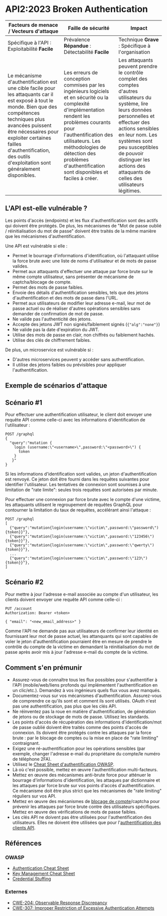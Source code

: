 # API2:2023 Broken Authentication

| Facteurs de menace / Vecteurs d'attaque | Faille de sécurité | Impact |
| - | - | - |
| Spécifique à l'API : Exploitabilité **Facile** | Prévalence **Répandue** : Détectabilité **Facile** | Technique **Grave** : Spécifique à l'organisation |
| Le mécanisme d'authentification est une cible facile pour les attaquants car il est exposé à tout le monde. Bien que des compétences techniques plus avancées puissent être nécessaires pour exploiter certaines failles d'authentification, des outils d'exploitation sont généralement disponibles. | Les erreurs de conception commises par les ingénieurs logiciels et en sécurité ou la complexité d'implémentation rendent les problèmes courants pour l'authentification des utilisateurs. Les méthodologies de détection des problèmes d'authentification sont disponibles et faciles à créer. | Les attaquants peuvent prendre le contrôle complet des comptes d'autres utilisateurs du système, lire leurs données personnelles et effectuer des actions sensibles en leur nom. Les systèmes sont peu susceptibles de pouvoir distinguer les actions des attaquants de celles des utilisateurs légitimes. |


## L'API est-elle vulnérable ?

Les points d'accès (endpoints) et les flux d'authentification sont des actifs qui doivent être protégés. De plus, les mécanismes de "Mot de passe oublié / réinitialisation du mot de passe" doivent être traités de la même manière que les mécanismes d'authentification.

Une API est vulnérable si elle :

* Permet le bourrage d'informations d'identification, où l'attaquant utilise la force brute avec une liste de noms d'utilisateur et de mots de passe valides.
* Permet aux attaquants d'effectuer une attaque par force brute sur le même compte utilisateur, sans présenter de mécanisme de captcha/blocage de compte.
* Permet des mots de passe faibles.
* Envoie des détails d'authentification sensibles, tels que des jetons d'authentification et des mots de passe dans l'URL.
* Permet aux utilisateurs de modifier leur adresse e-mail, leur mot de passe actuel ou de réaliser d'autres opérations sensibles sans demander de confirmation de mot de passe.
* Ne valide pas l'authenticité des jetons.
* Accepte des jetons JWT non signés/faiblement signés (`{"alg":"none"}`)
* Ne valide pas la date d'expiration du JWT.
* Utilise des mots de passe en clair, non chiffrés ou faiblement hachés.
* Utilise des clés de chiffrement faibles.

De plus, un microservice est vulnérable si :

* D'autres microservices peuvent y accéder sans authentification.
* Il utilise des jetons faibles ou prévisibles pour appliquer l'authentification.

## Exemple de scénarios d'attaque

## Scénario #1

Pour effectuer une authentification utilisateur, le client doit envoyer une requête API comme celle-ci avec les informations d'identification de l'utilisateur :

```
POST /graphql
{
  "query":"mutation {
    login (username:\"<username>\",password:\"<password>\") {
      token
    }
   }"
}
```

Si les informations d'identification sont valides, un jeton d'authentification est renvoyé. Ce jeton doit être fourni dans les requêtes suivantes pour identifier l'utilisateur. Les tentatives de connexion sont soumises à une limitation de "rate limite": seules trois requêtes sont autorisées par minute.

Pour effectuer une connexion par force brute avec le compte d'une victime, les attaquants utilisent le regroupement de requêtes GraphQL pour contourner la limitation du taux de requêtes, accélérant ainsi l'attaque :

```
POST /graphql
[
  {"query":"mutation{login(username:\"victim\",password:\"password\"){token}}"},
  {"query":"mutation{login(username:\"victim\",password:\"123456\"){token}}"},
  {"query":"mutation{login(username:\"victim\",password:\"qwerty\"){token}}"},
  ...
  {"query":"mutation{login(username:\"victim\",password:\"123\"){token}}"},
]
```

## Scénario #2

Pour mettre à jour l'adresse e-mail associée au compte d'un utilisateur, les clients doivent envoyer une requête API comme celle-ci :

```
PUT /account
Authorization: Bearer <token>

{ "email": "<new_email_address>" }
```

Comme l'API ne demande pas aux utilisateurs de confirmer leur identité en fournissant leur mot de passe actuel, les attanquants qui sont capables de voler le jeton d'authentification pourraient être en mesure de prendre le contrôle du compte de la victime en demandant la réinitialisation du mot de passe après avoir mis à jour l'adresse e-mail du compte de la victime.

## Comment s'en prémunir

* Assurez-vous de connaître tous les flux possibles pour s'authentifier à l'API (mobile/web/liens profonds qui implémentent l'authentification en un clic/etc.). Demandez à vos ingénieurs quels flux vous avez manqués.
* Documentez-vous sur vos mécanismes d'authentification. Assurez-vous de comprendre ce qu'ils sont et comment ils sont utilisés. OAuth n'est pas une authentification, pas plus que les clés API.
* Ne réinventez pas la roue en matière d'authentification, de génération de jetons ou de stockage de mots de passe. Utilisez les standards.
* Les points d'accès de récupération des informations d'identification/mot de passe oublié doivent être traités comme des points d'accès de connexion. Ils doivent être protégés contre les attaques par la force brute : par le blocage de comptes ou la mise en place de "rate limiting" contraignant.
* Exigez une ré-authentification pour les opérations sensibles (par exemple, changer l'adresse e-mail du propriétaire du compte/le numéro de téléphone 2FA).
* Utilisez le [Cheat Sheet d'authentification OWASP][1].
* Là où c'est possible, mettez en œuvre l'authentification multi-facteurs.
* Mettez en œuvre des mécanismes anti-brute force pour atténuer le bourrage d'informations d'identification, les attaques par dictionnaire et les attaques par force brute sur vos points d'accès d'authentification. Ce mécanisme doit être plus strict que les mécanismes de "rate limiting" réguliers sur vos API.
* Mettez en œuvre des mécanismes de [blocage de compte][2]/captcha pour prévenir les attaques par force brute contre des utilisateurs spécifiques. Mettez en œuvre des vérifications de mots de passe faibles.
* Les clés API ne doivent pas être utilisées pour l'authentification des utilisateurs. Elles ne doivent être utilisées que pour l'[authentification des clients API][3].

## Références

### OWASP

* [Authentication Cheat Sheet][1]
* [Key Management Cheat Sheet][4]
* [Credential Stuffing][5]

### Externes

* [CWE-204: Observable Response Discrepancy][6]
* [CWE-307: Improper Restriction of Excessive Authentication Attempts][7]

[1]: https://cheatsheetseries.owasp.org/cheatsheets/Authentication_Cheat_Sheet.html
[2]: https://owasp.org/www-project-web-security-testing-guide/latest/4-Web_Application_Security_Testing/04-Authentication_Testing/03-Testing_for_Weak_Lock_Out_Mechanism(OTG-AUTHN-003)
[3]: https://cloud.google.com/endpoints/docs/openapi/when-why-api-key
[4]: https://cheatsheetseries.owasp.org/cheatsheets/Key_Management_Cheat_Sheet.html
[5]: https://owasp.org/www-community/attacks/Credential_stuffing
[6]: https://cwe.mitre.org/data/definitions/204.html
[7]: https://cwe.mitre.org/data/definitions/307.html
